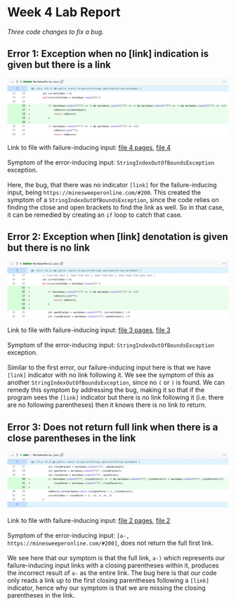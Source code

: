 # Week 4 Lab Report

*Three code changes to fix a bug.*

## Error 1: Exception when no [link] indication is given but there is a link

![Image](4-1.png)

Link to file with failure-inducing input: [file 4 pages](https://alixintong.github.io/markdown-parser/test-file-4.html), [file 4](https://github.com/alixintong/markdown-parser/blob/main/test-file-4.md?plain=1)
\
\
Symptom of the error-inducing input: `StringIndexOutOfBoundsException` exception.
\
\
Here, the bug, that there was no indicator `[link]` for the failure-inducing input, being `https://minesweeperonline.com/#200`. This created the symptom of a `StringIndexOutOfBoundsException`, since the code relies on finding the close and open brackets to find the link as well. So in that case, it can be remedied by creating an `if` loop to catch that case.

## Error 2: Exception when [link] denotation is given but there is no link

![Image](4-2.png)

Link to file with failure-inducing input: [file 3 pages](https://alixintong.github.io/markdown-parser/test-file-3.html), [file 3](https://github.com/alixintong/markdown-parser/blob/main/test-file-3.md?plain=1)
\
\
Symptom of the error-inducing input: `StringIndexOutOfBoundsException` exception.
\
\
Similar to the first error, our failure-inducing input here is that we have `[link]` indicator with no link following it. We see the symptom of this as another `StringIndexOutOfBoundsException`, since no `(` or `)` is found. We can remedy this symptom by addressing the bug, making it so that if the program sees the `[link]` indicator but there is no link following it (i.e. there are no following parentheses) then it knows there is no link to return.

## Error 3: Does not return full link when there is a close parentheses in the link

![Image](4-3.png)

Link to file with failure-inducing input: [file 2 pages](https://alixintong.github.io/markdown-parser/test-file-2.html), [file 2](https://github.com/alixintong/markdown-parser/blob/main/test-file-2.md?plain=1)
\
\
Symptom of the error-inducing input: `[a-, https://minesweeperonline.com/#200]`, does not return the full first link.
\
\
We see here that our symptom is that the full link, `a-)` which represents our failure-inducing input links with a closing parentheses within it, produces the incorrect result of `a-` as the entire link. The bug here is that our code only reads a link up to the first closing parentheses following a `[link]` indicator, hence why our symptom is that we are missing the closing parentheses in the link.
